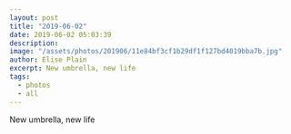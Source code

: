 ```yaml
---
layout: post
title: "2019-06-02"
date: 2019-06-02 05:03:39
description: 
image: "/assets/photos/201906/11e84bf3cf1b29df1f127bd4019bba7b.jpg"
author: Elise Plain
excerpt: New umbrella, new life
tags: 
  - photos
  - all
---
```


New umbrella, new life
<p></p>